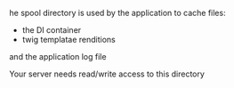 he spool directory is used by the application to cache files:
- the DI container
- twig templatae renditions

and the application log file

Your server needs read/write access to this directory

